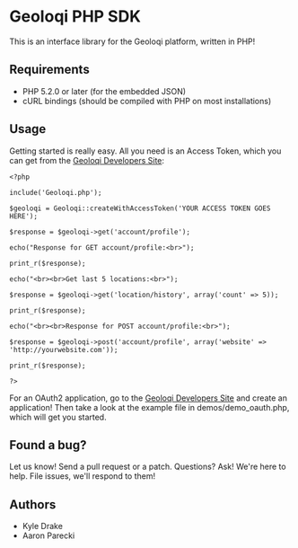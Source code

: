 Geoloqi PHP SDK
===
This is an interface library for the Geoloqi platform, written in PHP!

Requirements
---
* PHP 5.2.0 or later (for the embedded JSON)
* cURL bindings (should be compiled with PHP on most installations)

Usage
---
Getting started is really easy. All you need is an Access Token, which you can get from the [Geoloqi Developers Site](https://developers.geoloqi.com/getting-started):

    <?php

    include('Geoloqi.php');

    $geoloqi = Geoloqi::createWithAccessToken('YOUR ACCESS TOKEN GOES HERE');

    $response = $geoloqi->get('account/profile');

    echo("Response for GET account/profile:<br>");

    print_r($response);

    echo("<br><br>Get last 5 locations:<br>");

    $response = $geoloqi->get('location/history', array('count' => 5));

    print_r($response);

    echo("<br><br>Response for POST account/profile:<br>");

    $response = $geoloqi->post('account/profile', array('website' => 'http://yourwebsite.com'));

    print_r($response);

    ?>

For an OAuth2 application, go to the [Geoloqi Developers Site](https://developers.geoloqi.com/getting-started) and create an application! Then take a look at the example file in demos/demo_oauth.php, which will get you started.

Found a bug?
---
Let us know! Send a pull request or a patch. Questions? Ask! We're here to help. File issues, we'll respond to them!

Authors
---
* Kyle Drake
* Aaron Parecki
